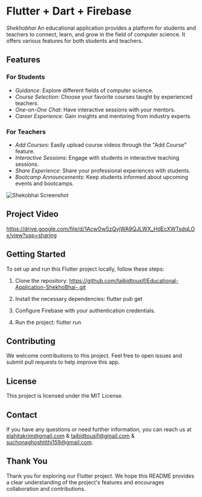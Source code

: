# Flutter + Dart + Firebase

*Shekhobhai* An educational application provides a platform for students and teachers to connect, learn, and grow in the field of computer science. It offers various features for both students and teachers.

## Features

### For Students
- *Guidance*: Explore different fields of computer science.
- *Course Selection*: Choose your favorite courses taught by experienced teachers.
- *One-on-One Chat*: Have interactive sessions with your mentors.
- *Career Experience*: Gain insights and mentoring from industry experts.

### For Teachers
- *Add Courses*: Easily upload course videos through the "Add Course" feature.
- *Interactive Sessions*: Engage with students in interactive teaching sessions.
- *Share Experience*: Share your professional experiences with students.
- *Bootcamp Announcements*: Keep students informed about upcoming events and bootcamps.
  
![Shekobhai Screenshot](https://github.com/tajbidtousif/Educational-Application-ShekhoBhai-/assets/86789646/d33b5b28-f7f1-404b-9243-c79678a44c87)



## Project Video

https://drive.google.com/file/d/1AcwOw5zQyjWA9QJLWX_HdEcXWTsdqLOx/view?usp=sharing

## Getting Started

To set up and run this Flutter project locally, follow these steps:

1. Clone the repository: https://github.com/tajbidtousif/Educational-Application-ShekhoBhai-.git

2. Install the necessary dependencies:
     flutter pub get 
  
4. Configure Firebase with your authentication credentials.

5. Run the project:
     flutter run 


## Contributing

We welcome contributions to this project. Feel free to open issues and submit pull requests to help improve this app.

## License

This project is licensed under the MIT License. 

## Contact

If you have any questions or need further information, you can reach us at elahitakrim@gmail.com & tajbidtousif@gmail.com & suchonaghoshtithi159@gmail.com.

## Thank You

Thank you for exploring our Flutter project. We hope this README provides a clear understanding of the project's features and encourages collaboration and contributions.
